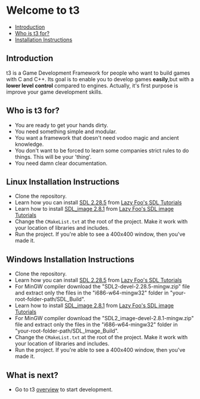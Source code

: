 # Welcome to t3

* [Introduction](#introduction)
* [Who is t3 for?](#who-is-t3-for)
* [Installation Instructions](#installation-instructions)

## Introduction
t3 is a Game Development Framework for people who want to build games with 
C and C++. Its goal is to enable you to develop games **easily**,but with a 
**lower level control** compared to engines. Actually, it's first purpose
is improve your game development skills. 

## Who is t3 for?
* You are ready to get your hands dirty. 
* You need something simple and modular. 
* You want a framework that doesn't need vodoo magic and ancient knowledge.
* You don't want to be forced to learn some companies strict rules to do things. This will be your 'thing'.
* You need damn clear documentation. 

## Linux Installation Instructions
* Clone the repository.
* Learn how you can install [SDL 2.28.5](https://github.com/libsdl-org/SDL/releases/tag/release-2.28.5) from  [Lazy Foo's SDL Tutorials](https://lazyfoo.net/tutorials/SDL/01_hello_SDL/index.php)
* Learn how to install [SDL_image 2.8.1](https://github.com/libsdl-org/SDL_image/releases/tag/release-2.8.1) from [Lazy Foo's SDL image Tutorials](https://lazyfoo.net/tutorials/SDL/06_extension_libraries_and_loading_other_image_formats/index.php)
* Change the `CMakeList.txt` at the root of the project. Make it work with your location of libraries and includes.
* Run the project. If you're able to see a 400x400 window, then you've made it.

## Windows Installation Instructions
* Clone the repository.
* Learn how you can install [SDL 2.28.5](https://github.com/libsdl-org/SDL/releases/tag/release-2.28.5) from  [Lazy Foo's SDL Tutorials](https://lazyfoo.net/tutorials/SDL/01_hello_SDL/index.php)
* For MinGW compiler download the "SDL2-devel-2.28.5-mingw.zip" file and extract only the files in the "i686-w64-mingw32" folder in "your-root-folder-path/SDL_Build".
* Learn how to install [SDL_image 2.8.1](https://github.com/libsdl-org/SDL_image/releases/tag/release-2.8.1) from [Lazy Foo's SDL image Tutorials](https://lazyfoo.net/tutorials/SDL/06_extension_libraries_and_loading_other_image_formats/index.php)
* For MinGW compiler download the "SDL2_image-devel-2.8.1-mingw.zip" file and extract only the files in the "i686-w64-mingw32" folder in "your-root-folder-path/SDL_Image_Build".
* Change the `CMakeList.txt` at the root of the project. Make it work with your location of libraries and includes.
* Run the project. If you're able to see a 400x400 window, then you've made it.

## What is next?
* Go to t3 [overview](overview.md) to start development.
